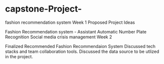 # capstone-Project-
fashion recommendation system
Week 1 Proposed Project Ideas

Fashion Recommendation system - Assistant
Automatic Number Plate Recognition
Social media crisis management 
Week 2

Finalized Recommended Fashion Recommendaion System
Discussed tech stacks and team collaboration tools.
Discussed the data source to be utlized in the project.
